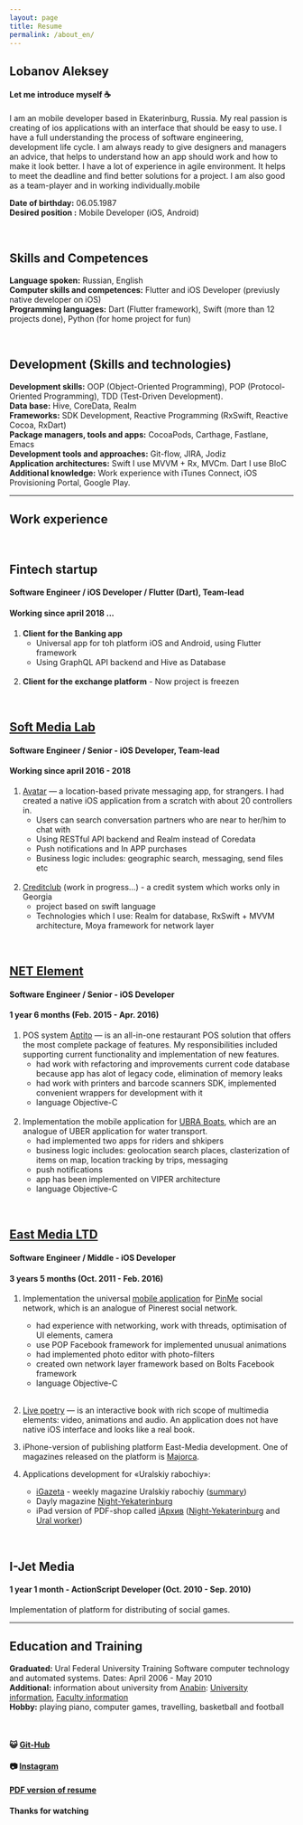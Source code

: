 ```yaml
---
layout: page
title: Resume
permalink: /about_en/
---
```

## Lobanov Aleksey

#### Let me introduce myself :coffee:
I am an mobile developer based in Ekaterinburg, Russia. My real passion is creating of ios applications with an interface that should be easy to use. I have a full understanding the process of software engineering, development life cycle. I am always ready to give designers and managers an advice, that helps to understand how an app should work and how to make it look better. I have a lot of experience in agile environment. It helps to meet the deadline and find better solutions for a project. I am also good as a team-player and in working individually.mobile

**Date of birthday:** 06.05.1987<br/>
**Desired position :** Mobile Developer (iOS, Android)

<br/>

## Skills and Competences
**Language spoken:** Russian, English<br/>
**Computer skills and competences:** Flutter and iOS Developer (previusly native developer on iOS)<br/>
**Programming languages:** Dart (Flutter framework), Swift (more than 12 projects done), Python (for home project for fun)

<br/>

## Development (Skills and technologies)
**Development skills:** OOP (Object-Oriented Programming), POP (Protocol-Oriented Programming), TDD (Test-Driven Development).<br/>
**Data base:** Hive, CoreData, Realm<br/>
**Frameworks:** SDK Development, Reactive Programming (RxSwift, Reactive Cocoa, RxDart)<br/>
**Package managers, tools and apps:** CocoaPods, Carthage, Fastlane, Emacs<br/>
**Development tools and approaches:** Git-flow, JIRA, Jodiz<br/>
**Application architectures:** Swift I use MVVM + Rx, MVCm. Dart I use BloC<br/>
**Additional knowledge:** Work experience with iTunes Connect, iOS Provisioning Portal, Google Play.

---

## Work experience

<br />

## **Fintech startup**

#### Software Engineer / iOS Developer / Flutter (Dart), Team-lead

#### Working since april 2018 ...

1. **Client for the Banking app**
    - Universal app for toh platform iOS and Android, using Flutter framework
    - Using GraphQL API backend and Hive as Database
<br/><br/>
2. **Client for the exchange platform** - Now project is freezen

<br/>

## **[Soft Media Lab](http://softmedialab.com/)**

#### Software Engineer / Senior - iOS Developer, Team-lead

#### Working since april 2016 - 2018

1. [Avatar](http://abatap.com/) — a location-based private messaging  app, for strangers. I had created a native iOS application from a scratch with about 20 controllers in.
    - Users can search conversation partners who are near to her/him to chat with
    - Using RESTful API backend and Realm instead of Coredata
    - Push notifications and In APP purchases 
    - Business logic includes: geographic search, messaging, send files etc
<br/><br/>
2. [Creditclub](https://creditclub.ge/) (work in progress...) - a credit system which works only in Georgia
    - project based on swift language
    - Technologies which I use: Realm for database, RxSwift + MVVM architecture, Moya framework for network layer

<br/>

## **[NET Element](https://netelement.com/en)**

#### Software Engineer / Senior - iOS Developer 

#### 1 year 6 months (Feb. 2015 - Apr. 2016)

1. POS system [Aptito](https://aptito.com/) — is an all-in-one restaurant POS solution that offers the most complete package of features. My responsibilities included supporting current functionality and implementation of new features.
    - had work with refactoring and improvements current code database because app has alot of legacy code, elimination of memory leaks
    - had work with printers and barcode scanners SDK, implemented convenient wrappers for development with it
    - language Objective-C
<br/><br/>
2. Implementation the mobile application for [UBRA Boats](http://www.unitedboatridersassociation.com/), which are an analogue of UBER application for water transport.
    - had implemented two apps for riders and shkipers
    - business logic includes: geolocation search places, clasterization of items on map, location tracking by trips, messaging
    - push notifications
    - app has been implemented on VIPER architecture
    - language Objective-C

<br/>

## **[East Media LTD](http://east-media.ru/)**

#### Software Engineer / Middle - iOS Developer 

#### 3 years 5 months (Oct. 2011 - Feb. 2016)

1. Implementation the universal [mobile application](https://itunes.apple.com/ru/app/id561684663) for [PinMe](http://pinme.ru/) social network, which is an analogue of Pinerest social network. 
    - had experience with networking, work with threads, optimisation of UI elements, camera
    - use POP Facebook framework for implemented unusual animations
    - had implemented photo editor with photo-filters
    - created own network layer framework based on Bolts Facebook framework
    - language Objective-C
<br/><br/>
2. [Live poetry](http://antologia.xxc.ru/ios) — is an interactive book with rich scope of multimedia elements: video, animations and audio. An application does not have native iOS interface and looks like a real book.

3. iPhone-version of publishing platform East-Media development. One of magazines released on the platform is [Majorca](http://www.east-media.ru/portfolio/25/).

4. Applications development  for «Uralskiy rabochiy»:
	- [iGazeta](http://ipad.uralsky-rabochi.ru/) - weekly magazine Uralskiy rabochiy ([summary](http://www.east-media.ru/portfolio/12/))
	- Dayly magazine [Night-Yekaterinburg](https://itunes.apple.com/ru/app/ivecerka-setevoe-izdanie-vecernij/id477025674)
	- iPad version of PDF-shop called [iАрхив](http://iarchive.info/) ([Night-Yekaterinburg](https://itunes.apple.com/ru/app/iarhiv-ve/id880577339) and [Ural worker](https://itunes.apple.com/ru/app/iarhiv-ur/id688696313))

<br/>

## **I-Jet Media**

#### 1 year 1 month - ActionScript Developer (Oct. 2010 - Sep. 2010)

Implementation of platform for distributing of social games.

---

## Education and Training
**Graduated:** Ural Federal University Training Software computer technology and automated systems. Dates: April 2006 - May 2010<br/>
**Additional:** information about university from [Anabin](http://anabin.kmk.org/): [University information](../files/urfu_common.pdf), [Faculty information](../files/urfu_faculty.pdf)
<br/>
**Hobby:** playing piano, computer games, travelling, basketball and football

<br/>

#### :smiley_cat: [Git-Hub](https://github.com/alobanov)

#### :camera: [Instagram](https://www.instagram.com/alobanov/)

#### [PDF version of resume](../files/alobanov_resume.pdf)

#### Thanks for watching
